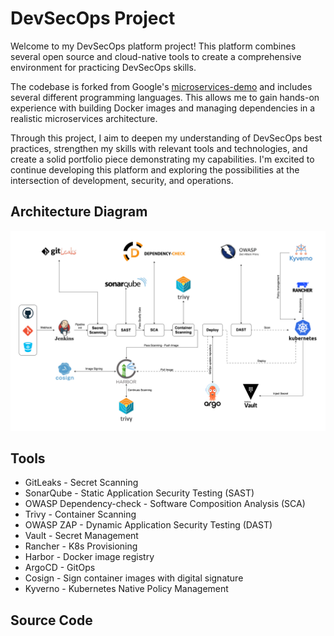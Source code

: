 # DevSecOps Project

Welcome to my DevSecOps platform project! This platform combines several open source and cloud-native tools to create a comprehensive environment for practicing DevSecOps skills.

The codebase is forked from Google's [microservices-demo](https://github.com/GoogleCloudPlatform/microservices-demo) and includes several different programming languages. This allows me to gain hands-on experience with building Docker images and managing dependencies in a realistic microservices architecture.

Through this project, I aim to deepen my understanding of DevSecOps best practices, strengthen my skills with relevant tools and technologies, and create a solid portfolio piece demonstrating my capabilities. I'm excited to continue developing this platform and exploring the possibilities at the intersection of development, security, and operations.

## Architecture Diagram

![alt text](picture/devsecops.png)

## Tools

+ GitLeaks - Secret Scanning
+ SonarQube - Static Application Security Testing (SAST)
+ OWASP Dependency-check - Software Composition Analysis (SCA) 
+ Trivy - Container Scanning
+ OWASP ZAP - Dynamic Application Security Testing (DAST)
+ Vault - Secret Management
+ Rancher - K8s Provisioning
+ Harbor - Docker image registry
+ ArgoCD - GitOps
+ Cosign - Sign container images with digital signature
+ Kyverno - Kubernetes Native Policy Management

## Source Code